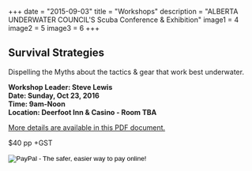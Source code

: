 +++
date        = "2015-09-03"
title       = "Workshops"
description = "ALBERTA UNDERWATER COUNCIL'S Scuba Conference & Exhibition"
image1 = 4
image2 = 5
image3 = 6
+++


## Survival Strategies

<p>Dispelling the Myths about the tactics &amp; gear that work best underwater.</p>

**Workshop Leader: Steve Lewis<br/>Date: Sunday, Oct 23, 2016<br/>Time: 9am-Noon<br/>Location: Deerfoot Inn & Casino - Room TBA**

[More details are available in this PDF document.](/downloads/survival-strategies-steve-lewis-workshop.pdf)

$40 pp +GST

<form action="https://www.paypal.com/cgi-bin/webscr" method="post" target="_top">
<input type="hidden" name="cmd" value="_s-xclick">
<input type="hidden" name="hosted_button_id" value="999KGVKKV8F4S">
<input type="image" src="https://www.paypalobjects.com/en_US/i/btn/btn_buynow_LG.gif" border="0" name="submit" alt="PayPal - The safer, easier way to pay online!">
<img alt="" border="0" src="https://www.paypalobjects.com/en_US/i/scr/pixel.gif" width="1" height="1">
</form>
